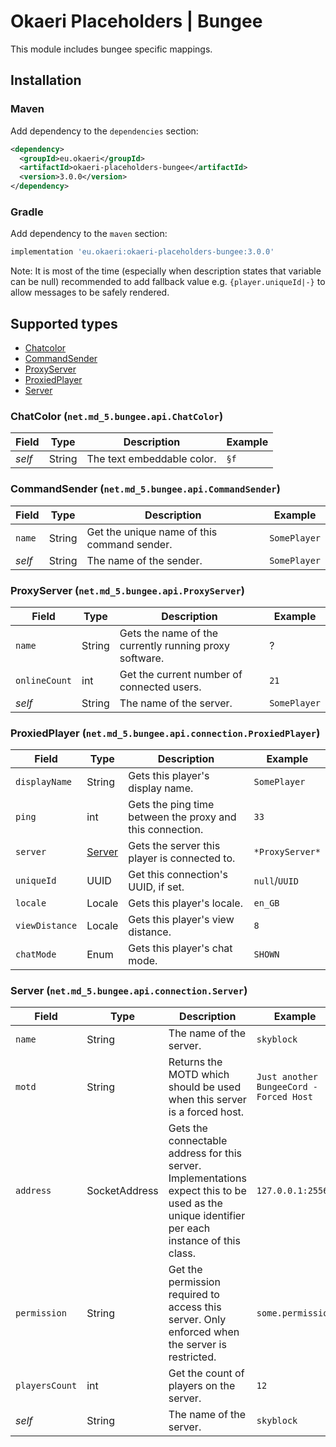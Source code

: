 # Okaeri Placeholders | Bungee

This module includes bungee specific mappings.

## Installation

### Maven

Add dependency to the `dependencies` section:
```xml
<dependency>
  <groupId>eu.okaeri</groupId>
  <artifactId>okaeri-placeholders-bungee</artifactId>
  <version>3.0.0</version>
</dependency>
```

### Gradle

Add dependency to the `maven` section:
```groovy
implementation 'eu.okaeri:okaeri-placeholders-bungee:3.0.0'
```

Note: It is most of the time (especially when description states that variable can be null)
recommended to add fallback value e.g. `{player.uniqueId|-}` to allow messages to be safely rendered.

## Supported types

- [Chatcolor](#chatcolor-netmd_5bungeeapichatcolor)
- [CommandSender](#commandsender-netmd_5bungeeapicommandsender)
- [ProxyServer](#proxyserver-netmd_5bungeeapiproxyserver)
- [ProxiedPlayer](#proxiedplayer-netmd_5bungeeapiconnectionproxiedplayer)
- [Server](#server-netmd_5bungeeapiconnectionserver)

### ChatColor (`net.md_5.bungee.api.ChatColor`)

| Field | Type | Description | Example |
|-|-|-|-|
| *self* | String | The text embeddable color. | `§f` |

### CommandSender (`net.md_5.bungee.api.CommandSender`)

| Field | Type | Description | Example |
|-|-|-|-|
| `name` | String | Get the unique name of this command sender. | `SomePlayer` |
| *self* | String | The name of the sender. | `SomePlayer` |

### ProxyServer (`net.md_5.bungee.api.ProxyServer`)

| Field | Type | Description | Example |
|-|-|-|-|
| `name` | String | Gets the name of the currently running proxy software. | ? |
| `onlineCount` | int | Get the current number of connected users. | `21` |
| *self* | String | The name of the server. | `SomePlayer` |

### ProxiedPlayer (`net.md_5.bungee.api.connection.ProxiedPlayer`)

| Field | Type | Description | Example |
|-|-|-|-|
| `displayName` | String | Gets this player's display name. | `SomePlayer` |
| `ping` | int | Gets the ping time between the proxy and this connection. | `33` |
| `server` | [Server](#server-netmd_5bungeeapiconnectionserver) | Gets the server this player is connected to. | `*ProxyServer*` |
| `uniqueId` | UUID | Get this connection's UUID, if set. | `null`/`UUID` |
| `locale` | Locale | Gets this player's locale. | `en_GB` |
| `viewDistance` | Locale | Gets this player's view distance. | `8` |
| `chatMode` | Enum | Gets this player's chat mode. | `SHOWN` |

### Server (`net.md_5.bungee.api.connection.Server`)

| Field | Type | Description | Example |
|-|-|-|-|
| `name` | String | The name of the server. | `skyblock` |
| `motd` | String | Returns the MOTD which should be used when this server is a forced host. | `Just another BungeeCord - Forced Host` |
| `address` | SocketAddress | Gets the connectable address for this server. Implementations expect this to be used as the unique identifier per each instance of this class. | `127.0.0.1:25564` |
| `permission` | String | Get the permission required to access this server. Only enforced when the server is restricted. | `some.permission` |
| `playersCount` | int | Get the count of players on the server. | `12` |
| *self* | String | The name of the server. | `skyblock` |
